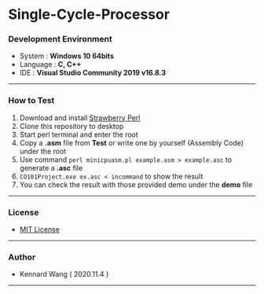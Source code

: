 # Single-Cycle-Processor

### Development Environment
+ System : **Windows 10 64bits**
+ Language : **C, C++**
+ IDE : **Visual Studio Community 2019 v16.8.3**
------

### How to Test
1. Download and install [Strawberry Perl](https://strawberryperl.com/)
2. Clone this repository to desktop
3. Start perl terminal and enter the root
4. Copy a **.asm** file from **Test** or write one by yourself (Assembly Code) under the root
5. Use command `perl minicpuasm.pl example.asm > example.asc` to generate a **.asc** file
6. `CO101Project.exe ex.asc < incommand` to show the result
7. You can check the result with those provided demo under the **demo** file

------

### License  
+ [MIT License](https://github.com/KennardWang/Single-Cycle-Processor/blob/master/LICENSE)
------

### Author
+ Kennard Wang ( 2020.11.4 )
------

